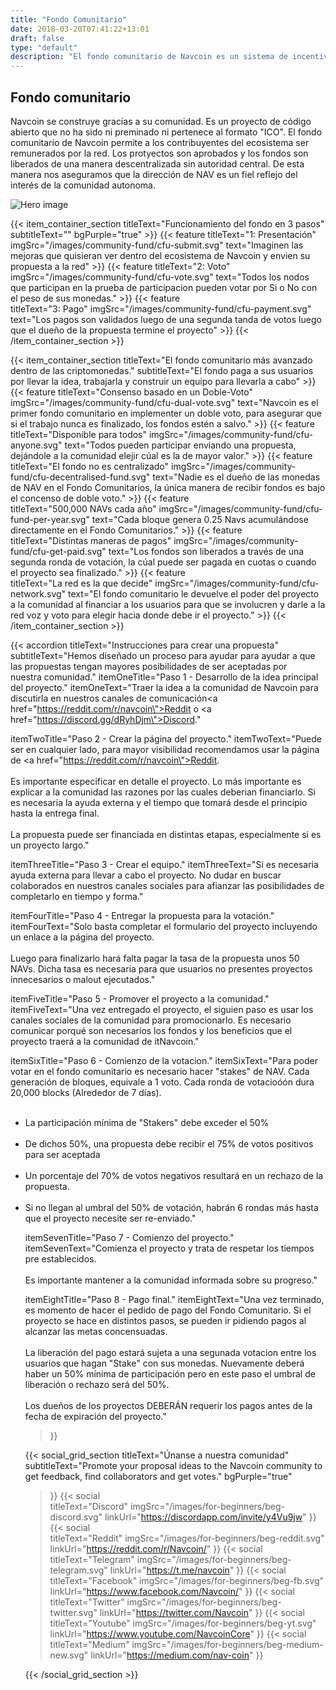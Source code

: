 ```yaml
---
title: "Fondo Comunitario"
date: 2018-03-20T07:41:22+13:01
draft: false
type: "default"
description: "El fondo comunitario de Navcoin es un sistema de incentivación descentralizado con el fin de recompensar de manera democrática a proyectos comunitarios relacionados con el desarrollo de Navcoin"
---
```

<section class="cf-hero">
    <div class="grid-container">
      <div class="text-container">
        <h1>Fondo comunitario</h1>
        <p>Navcoin se construye gracias a su comunidad. Es un proyecto de código abierto que no ha sido ni preminado ni pertenece al formato "ICO". El fondo comunitario de Navcoin permite a los contribuyentes del ecosistema ser remunerados por la red. Los protyectos son aprobados y los fondos son liberados de una manera descentralizada sin autoridad central. De esta manera nos aseguramos que la dirección de NAV es un fiel reflejo del interés de la comunidad autonoma.</p>
      </div>
      <img src="/images/community-fund/cfu-hero.png" alt="Hero image">
    </div>
  </section>

{{< item_container_section
    titleText="Funcionamiento del fondo en 3&nbsp;pasos"
    subtitleText=""
    bgPurple="true"
    >}}
    {{< feature
        titleText="1: Presentación"
        imgSrc="/images/community-fund/cfu-submit.svg"
        text="Imaginen las mejoras que quisieran ver dentro del ecosistema de Navcoin y envien su propuesta a la&nbsp;red"
    >}}
    {{< feature
        titleText="2: Voto"
        imgSrc="/images/community-fund/cfu-vote.svg"
        text="Todos los nodos que participan en la prueba de participacion pueden votar por Si o No con el peso de sus&nbsp;monedas."
    >}}
    {{< feature                 
        titleText="3: Pago"
        imgSrc="/images/community-fund/cfu-payment.svg"
        text="Los pagos son validados luego de una segunda tanda de votos luego que el dueño de la propuesta termine el&nbsp;proyecto"
    >}}
{{< /item_container_section >}}

{{< item_container_section
    titleText="El fondo comunitario más avanzado dentro de las&nbsp;criptomonedas."
    subtitleText="El fondo paga a sus usuarios por llevar la idea, trabajarla y construir un equipo para llevarla a&nbsp;cabo"
    >}}
    {{< feature
        titleText="Consenso basado en un Doble-Voto"
        imgSrc="/images/community-fund/cfu-dual-vote.svg"
        text="Navcoin es el primer fondo comunitario en implementer un doble voto, para asegurar que si el trabajo nunca es finalizado, los fondos estén a&nbsp;salvo."
    >}}
    {{< feature
        titleText="Disponible para todos"
        imgSrc="/images/community-fund/cfu-anyone.svg"
        text="Todos pueden participar enviando una propuesta, dejándole a la comunidad elejir cúal es la de mayor&nbsp;valor."
    >}}
    {{< feature                 
        titleText="El fondo no es centralizado"
        imgSrc="/images/community-fund/cfu-decentralised-fund.svg"
        text="Nadie es el dueño de las monedas de NAV en el Fondo Comunitarios, la única manera de recibir fondos es bajo el concenso de doble&nbsp;voto."
    >}}
    {{< feature                 
        titleText="500,000 NAVs cada año"
        imgSrc="/images/community-fund/cfu-fund-per-year.svg"
        text="Cada bloque genera 0.25 Navs acumulándose directamente en el Fondo&nbsp;Comunitarios."
    >}}
    {{< feature                 
        titleText="Distintas maneras de pagos"
        imgSrc="/images/community-fund/cfu-get-paid.svg"
        text="Los fondos son liberados a través de una segunda ronda de votación, la cúal puede ser pagada en cuotas o cuando el proyecto sea&nbsp;finalizado."
    >}}
    {{< feature                 
        titleText="La red es la que decide"
        imgSrc="/images/community-fund/cfu-network.svg"
        text="El fondo comunitario le devuelve el poder del proyecto a la comunidad al financiar a los usuarios para que se involucren y darle a la red voz y voto para elegir hacia donde debe ir el&nbsp;proyecto."
    >}}
{{< /item_container_section >}}

{{< accordion
  titleText="Instrucciones para crear una&nbsp;propuesta"
  subtitleText="Hemos diseñado un proceso para ayudar para ayudar a que las propuestas tengan mayores posibilidades de ser aceptadas por nuestra&nbsp;comunidad."
  itemOneTitle="Paso 1 - Desarrollo de la idea principal del proyecto."
  itemOneText="Traer la idea a la comunidad de Navcoin para discutirla en nuestros canales de comunicación<a href=\"https://reddit.com/r/navcoin\">Reddit</a> o <a href=\"https://discord.gg/dRyhDjm\">Discord</a>."

  itemTwoTitle="Paso 2 - Crear la página del proyecto."
  itemTwoText="Puede ser en cualquier lado, para mayor visibilidad recomendamos usar la página de <a href=\"https://reddit.com/r/navcoin\">Reddit</a>.<br><br>Es importante especificar en detalle el proyecto. Lo más importante es explicar a la comunidad las razones por las cuales deberian financiarlo. Si es necesaria la ayuda externa y el tiempo que tomará desde el principio hasta la entrega final. <br><br>La propuesta puede ser financiada en distintas etapas, especialmente si es un proyecto largo."

  itemThreeTitle="Paso 3 - Crear el equipo."
  itemThreeText="Si es necesaria ayuda externa para llevar a cabo el proyecto. No dudar en buscar colaborados en nuestros canales sociales para afianzar las posibilidades de completarlo en tiempo y forma."

  itemFourTitle="Paso 4 - Entregar la propuesta para la votación."
  itemFourText="Solo basta completar el formulario del proyecto incluyendo un enlace a la página del proyecto.<br><br>Luego para finalizarlo hará falta pagar la tasa de la propuesta unos 50 NAVs. Dicha tasa es necesaria para que usuarios no presentes proyectos innecesarios o malout&nbsp;ejecutados."
  
  itemFiveTitle="Paso 5 - Promover el proyecto a la comunidad."
  itemFiveText="Una vez entregado el proyecto, el siguien paso es usar los canales sociales de la comunidad para promocionarlo. Es necesario comunicar porqué son necesarios los fondos y los beneficios que el proyecto traerá a la comunidad de&nbsp;itNavcoin."

  itemSixTitle="Paso 6 - Comienzo de la votacion."
  itemSixText="Para poder votar en el fondo comunitario es necesario hacer &#34;stakes&#34; de NAV. Cada generación de bloques, equivale a 1 voto. Cada ronda de votacioóón dura 20,000 blocks (Alrededor de 7 días).<br><br><ul><li>La participación mínima de &#34;Stakers&#34; debe exceder el 50%</li><br><li>De dichos 50%, una propuesta debe recibir el 75% de votos positivos para ser aceptada</li><br><li>Un porcentaje del 70% de votos negativos resultará en un rechazo de la propuesta.</li><br><li> Si no llegan al umbral del 50% de votación, habrán 6 rondas más hasta que el proyecto necesite ser re-enviado."

  itemSevenTitle="Paso 7 - Comienzo del proyecto."
  itemSevenText="Comienza el proyecto y trata de respetar los tiempos pre establecidos.<br><br>Es importante mantener a la comunidad informada sobre su progreso."

  itemEightTitle="Paso 8 - Pago final."
  itemEightText="Una vez terminado, es momento de hacer el pedido de pago del Fondo Comunitario. Si el proyecto se hace en distintos pasos, se pueden ir pidiendo pagos al alcanzar las metas&nbsp;concensuadas.<br><br>La liberación del pago estará sujeta a una segunada votacion entre los usuarios que hagan &quot;Stake&quot; con sus monedas. Nuevamente deberá haber un 50% mínima de participación pero en este paso el umbral de liberación o rechazo será del&nbsp;50%.<br><br>Los dueños de los proyectos DEBERÁN requerir los pagos antes de la fecha de expiración del&nbsp;proyecto."
>}}

{{< social_grid_section
    titleText="Únanse a nuestra comunidad"
    subtitleText="Promote your proposal ideas to the Navcoin community to get feedback, find collaborators and get votes."
    bgPurple="true"
>}}
    {{< social                 
    titleText="Discord"
    imgSrc="/images/for-beginners/beg-discord.svg"
    linkUrl="https://discordapp.com/invite/y4Vu9jw"
>}}
{{< social                 
    titleText="Reddit"
    imgSrc="/images/for-beginners/beg-reddit.svg"
    linkUrl="https://reddit.com/r/Navcoin/"
>}}
{{< social                 
    titleText="Telegram"
    imgSrc="/images/for-beginners/beg-telegram.svg"
    linkUrl="https://t.me/navcoin"
>}}
{{< social                 
    titleText="Facebook"
    imgSrc="/images/for-beginners/beg-fb.svg"
    linkUrl="https://www.facebook.com/Navcoin/"
>}}
{{< social                 
    titleText="Twitter"
    imgSrc="/images/for-beginners/beg-twitter.svg"
    linkUrl="https://twitter.com/Navcoin"
>}}
{{< social                 
    titleText="Youtube"
    imgSrc="/images/for-beginners/beg-yt.svg"
    linkUrl="https://www.youtube.com/NavcoinCore"
>}}
{{< social                 
    titleText="Medium"
    imgSrc="/images/for-beginners/beg-medium-new.svg"
    linkUrl="https://medium.com/nav-coin"
>}}

{{< /social_grid_section >}}
